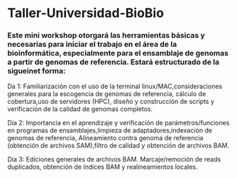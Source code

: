 # Taller-Universidad-BioBio
### Este mini workshop otorgará las herramientas básicas y necesarias para iniciar el trabajo en el área de la bioinformática, especialmente para el ensamblaje de genomas a partir de genomas de referencia. Estará estructurado de la sigueinet forma:

Da 1: Familiarización con el uso de la terminal linux/MAC,consideraciones generales para la escogencia de genomas de referencia, cálculo de cobertura,uso de servidores (HPC), diseño y construcción de scripts y verificación de la calidad de genomas completos.

Día 2: Importancia en el aprendizaje y verificación de parámetros/funciones en programas de ensamblajes,limpieza de adaptadores,indexación de genomas de referencia, Alineamiento contra genoma de referencia (obtención de archivos SAM),filtro de calidad y obtención de archivos BAM.

Día 3: Ediciones generales de archivos BAM. Marcaje/remoción de reads duplicados, obtención de índices BAM y realineamientos locales.

